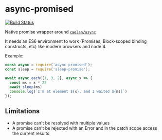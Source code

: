 # async-promised

[![Build Status](https://img.shields.io/travis/DanielRamosAcosta/async-promised.svg)](https://travis-ci.org/DanielRamosAcosta/async-promised)

Native promise wrapper around [`caolan/async`](https://github.com/caolan/async)

It needs an ES6 environment to work (Promises, Block-scoped binding constructs, etc) like modern browsers and node 4.

Example:

```javascript
const async = require('async-promised');
const sleep = require('sleep-promise');

await async.each([1, 3, 2], async x => {
  const ms = x * 25
  await sleep(ms)
  console.log(`I'm at element ${x}, and I waited ${ms}`)
});
```

## Limitations

* A promise can't be resolved with multiple values
* A promise can't be rejected with an Error and in the catch scope access the
  current results.
